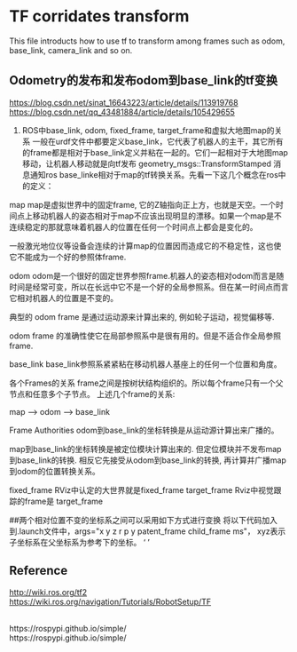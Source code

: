 # TF corridates transform
This file introducts how to use tf to transform among frames such as odom, base_link, camera_link and so on.

## Odometry的发布和发布odom到base_link的tf变换
https://blog.csdn.net/sinat_16643223/article/details/113919768
https://blog.csdn.net/qq_43481884/article/details/105429655
1. ROS中base_link, odom, fixed_frame, target_frame和虚拟大地图map的关系
一般在urdf文件中都要定义base_link，它代表了机器人的主干，其它所有的frame都是相对于base_link定义并粘在一起的。它们一起相对于大地图map移动，让机器人移动就是向tf发布 geometry_msgs::TransformStamped 消息通知ros base_linke相对于map的tf转换关系。先看一下这几个概念在ros中的定义：

map
map是虚拟世界中的固定frame, 它的Z轴指向正上方，也就是天空。一个时间点上移动机器人的姿态相对于map不应该出现明显的漂移。如果一个map是不连续稳定的那就意味着机器人的位置在任何一个时间点上都会是变化的。

一般激光地位仪等设备会连续的计算map的位置因而造成它的不稳定性，这也使它不能成为一个好的参照体frame.

odom
odom是一个很好的固定世界参照frame.机器人的姿态相对odom而言是随时间是经常可变，所以在长远中它不是一个好的全局参照系。但在某一时间点而言它相对机器人的位置是不变的。

典型的 odom frame 是通过运动源来计算出来的, 例如轮子运动，视觉偏移等.

odom frame 的准确性使它在局部参照系中是很有用的。但是不适合作全局参照frame.

base_link
base_link参照系紧紧粘在移动机器人基座上的任何一个位置和角度。

各个Frames的关系
frame之间是按树状结构组织的。所以每个frame只有一个父节点和任意多个子节点。 上述几个frame的关系:

map --> odom --> base_link

Frame Authorities
odom到base_link的坐标转换是从运动源计算出来广播的。

map到base_link的坐标转换是被定位模块计算出来的. 但定位模块并不发布map到base_link的转换. 相反它先接受从odom到base_link的转换, 再计算并广播map到odom的位置转换关系。

fixed_frame
RViz中认定的大世界就是fixed_frame
target_frame
Rviz中视觉跟踪的frame是 target_frame




##两个相对位置不变的坐标系之间可以采用如下方式进行变换
将以下代码加入到.launch文件中，args="x y z r p y patent_frame child_frame ms"， xyz表示子坐标系在父坐标系为参考下的坐标。
‘<!-- 坐标系之间关系设置 -->
<node pkg="tf" type="static_transform_publisher" name="tf_map_odom" args="0 0 0 0 0 0 map odom 100"/>
<node pkg="tf" type="static_transform_publisher" name="tf_base_camera" args="0 0 0 0 0 0 base_link camera_link 100"/>’



## Reference
http://wiki.ros.org/tf2
 <br>
https://wiki.ros.org/navigation/Tutorials/RobotSetup/TF
 <br>
 
 <br>
https://rospypi.github.io/simple/
 <br>
https://rospypi.github.io/simple/
